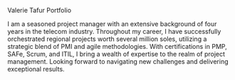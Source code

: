 Valerie Tafur Portfolio

I am a seasoned project manager with an extensive background of four years in the telecom industry. Throughout my career, I have successfully orchestrated regional projects worth several million soles, utilizing a strategic blend of PMI and agile methodologies. With certifications in PMP, SAFe, Scrum, and ITIL, I bring a wealth of expertise to the realm of project management. Looking forward to navigating new challenges and delivering exceptional results. 



